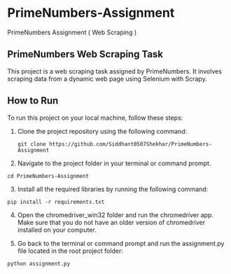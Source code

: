 # PrimeNumbers-Assignment
PrimeNumbers Assignment ( Web Scraping )

## PrimeNumbers Web Scraping Task

This project is a web scraping task assigned by PrimeNumbers. It involves scraping data from a dynamic web page using Selenium with Scrapy.

## How to Run

To run this project on your local machine, follow these steps:

1. Clone the project repository using the following command:
   ```shell
   git clone https://github.com/Siddhant0507Shekhar/PrimeNumbers-Assignment
   ```
2. Navigate to the project folder in your terminal or command prompt.

```shell
cd PrimeNumbers-Assignment
```
3. Install all the required libraries by running the following command:

```shell
pip install -r requirements.txt
```
4. Open the chromedriver_win32 folder and run the chromedriver app. Make sure that you do not have an older version of chromedriver installed on your computer.

5. Go back to the terminal or command prompt and run the assignment.py file located in the root project folder:

```shell
python assignment.py
```
